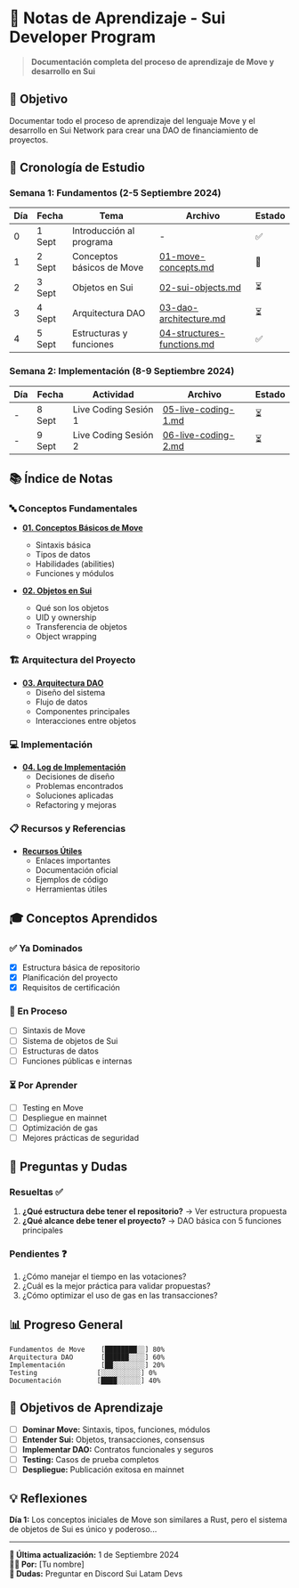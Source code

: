 # 📖 Notas de Aprendizaje - Sui Developer Program

> **Documentación completa del proceso de aprendizaje de Move y desarrollo en Sui**

## 🎯 Objetivo

Documentar todo el proceso de aprendizaje del lenguaje Move y el desarrollo en Sui Network para crear una DAO de financiamiento de proyectos.

## 📅 Cronología de Estudio

### Semana 1: Fundamentos (2-5 Septiembre 2024)

| Día | Fecha | Tema | Archivo | Estado |
|-----|--------|------|---------|--------|
| 0 | 1 Sept | Introducción al programa | - | ✅ |
| 1 | 2 Sept | Conceptos básicos de Move | [01-move-concepts.md](01-move-concepts.md) | 🔄 |
| 2 | 3 Sept | Objetos en Sui | [02-sui-objects.md](02-sui-objects.md) | ⏳ |
| 3 | 4 Sept | Arquitectura DAO | [03-dao-architecture.md](03-dao-architecture.md) | ⏳ |
| 4 | 5 Sept | Estructuras y funciones | [04-structures-functions.md](04-structures-functions.md) | ✅ |

### Semana 2: Implementación (8-9 Septiembre 2024)

| Día | Fecha | Actividad | Archivo | Estado |
|-----|--------|-----------|---------|--------|
| - | 8 Sept | Live Coding Sesión 1 | [05-live-coding-1.md](05-live-coding-1.md) | ⏳ |
| - | 9 Sept | Live Coding Sesión 2 | [06-live-coding-2.md](06-live-coding-2.md) | ⏳ |

## 📚 Índice de Notas

### 🔤 Conceptos Fundamentales
- [**01. Conceptos Básicos de Move**](01-move-concepts.md)
  - Sintaxis básica
  - Tipos de datos
  - Habilidades (abilities)
  - Funciones y módulos

- [**02. Objetos en Sui**](02-sui-objects.md)  
  - Qué son los objetos
  - UID y ownership
  - Transferencia de objetos
  - Object wrapping

### 🏗️ Arquitectura del Proyecto
- [**03. Arquitectura DAO**](03-dao-architecture.md)
  - Diseño del sistema
  - Flujo de datos
  - Componentes principales
  - Interacciones entre objetos

### 💻 Implementación
- [**04. Log de Implementación**](04-implementation-log.md)
  - Decisiones de diseño
  - Problemas encontrados
  - Soluciones aplicadas
  - Refactoring y mejoras

### 📋 Recursos y Referencias
- [**Recursos Útiles**](resources.md)
  - Enlaces importantes
  - Documentación oficial
  - Ejemplos de código
  - Herramientas útiles

## 🎓 Conceptos Aprendidos

### ✅ Ya Dominados
- [x] Estructura básica de repositorio
- [x] Planificación del proyecto
- [x] Requisitos de certificación

### 🔄 En Proceso
- [ ] Sintaxis de Move
- [ ] Sistema de objetos de Sui
- [ ] Estructuras de datos
- [ ] Funciones públicas e internas

### ⏳ Por Aprender
- [ ] Testing en Move
- [ ] Despliegue en mainnet
- [ ] Optimización de gas
- [ ] Mejores prácticas de seguridad

## 🤔 Preguntas y Dudas

### Resueltas ✅
1. **¿Qué estructura debe tener el repositorio?** → Ver estructura propuesta
2. **¿Qué alcance debe tener el proyecto?** → DAO básica con 5 funciones principales

### Pendientes ❓
1. ¿Cómo manejar el tiempo en las votaciones?
2. ¿Cuál es la mejor práctica para validar propuestas?
3. ¿Cómo optimizar el uso de gas en las transacciones?

## 📊 Progreso General

```
Fundamentos de Move    [████████░░] 80%
Arquitectura DAO       [██████░░░░] 60%  
Implementación         [██░░░░░░░░] 20%
Testing               [░░░░░░░░░░] 0%
Documentación         [████░░░░░░] 40%
```

## 🎯 Objetivos de Aprendizaje

- [ ] **Dominar Move:** Sintaxis, tipos, funciones, módulos
- [ ] **Entender Sui:** Objetos, transacciones, consensus
- [ ] **Implementar DAO:** Contratos funcionales y seguros
- [ ] **Testing:** Casos de prueba completos
- [ ] **Despliegue:** Publicación exitosa en mainnet

## 💡 Reflexiones

**Día 1:** Los conceptos iniciales de Move son similares a Rust, pero el sistema de objetos de Sui es único y poderoso...

---

**📝 Última actualización:** 1 de Septiembre 2024  
**👨‍💻 Por:** [Tu nombre]  
**📧 Dudas:** Preguntar en Discord Sui Latam Devs
